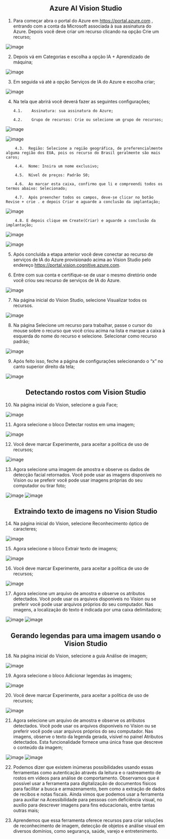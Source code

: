 <h2 align= "center">
  <strong>
Azure AI Vision Studio
  </strong>
</h2>

1. Para começar  abra o portal do Azure em https://portal.azure.com ,
entrando com a conta da Microsoft associada à sua assinatura do Azure.
Depois você deve criar um recurso clicando na opção Crie um recurso;

![image](https://github.com/LeandroLanger/laboratorio_AI_900/assets/114670890/7a5abc21-5f18-427b-8c76-2c5f52ae9cf8)

2. Depois vá em Categorias e escolha a opção IA + Aprendizado de máquina;

![image](https://github.com/LeandroLanger/laboratorio_AI_900/assets/114670890/7cda43d8-0ed7-4c1c-97b3-0ccc8b4a1309)

3.	Em seguida vá até a opção Serviços de IA do Azure e escolha criar;

![image](https://github.com/LeandroLanger/laboratorio_AI_900/assets/114670890/e9f8e02b-536c-4b84-b777-c8cc8e9c4b0e)

4.	Na tela que abrirá você deverá fazer as seguintes configurações;

        4.1.	Assinatura: sua assinatura do Azure;

        4.2.	Grupo de recursos: Crie ou selecione um grupo de recursos;
  	
![image](https://github.com/LeandroLanger/laboratorio_AI_900/assets/114670890/607c423f-bacc-4e42-ba7d-0bdce55f5da4)

![image](https://github.com/LeandroLanger/laboratorio_AI_900/assets/114670890/c271f0fd-b6ff-441e-aea3-92ff01cd7161)

        4.3.  Região: Selecione a região geográfica, de preferencialmente alguma região dos EUA, pois os recurso do Brasil geralmente são mais caros;
      
        4.4.  Nome: Insira um nome exclusivo;   

        4.5.  Nível de preços: Padrão S0;
    
        4.6.  Ao marcar esta caixa, confirmo que li e compreendi todos os termos abaixo: Selecionado;
  
        4.7.  Após preencher todos os campos, deve-se clicar no botão Revise + crie . e depois Criar e aguarde a conclusão da implantação;

![image](https://github.com/LeandroLanger/laboratorio_AI_900/assets/114670890/f73e1214-675e-4bde-afd9-dc6737bf030d)

        4.8. E depois clique em Create(Criar) e aguarde a conclusão da implantação;

![image](https://github.com/LeandroLanger/laboratorio_AI_900/assets/114670890/cbeb1c63-a0b5-4f9b-9101-ba06c3c2335f)

![image](https://github.com/LeandroLanger/laboratorio_AI_900/assets/114670890/866ddbea-dc97-49a1-bef8-ef20d94ac64e)

5. Após concluída a etapa anterior você deve conectar ao recurso de serviços de IA do Azure provisionado acima ao Vision Studio pelo endereço https://portal.vision.cognitive.azure.com. 

6.	Entre com sua conta e certifique-se de usar o mesmo diretório onde você criou seu recurso de serviços de IA do Azure.

![image](https://github.com/LeandroLanger/laboratorio_AI_900/assets/114670890/ce40d62d-238b-49cf-9450-3f96a05e8a5d)

7.	Na página inicial do Vision Studio, selecione Visualizar todos os recursos.

![image](https://github.com/LeandroLanger/laboratorio_AI_900/assets/114670890/e3514768-1600-4d78-90a9-cd0eaba18b86)

8. Na página Selecione um recurso para trabalhar, passe o cursor do mouse sobre o recurso que você criou
acima na lista e marque a caixa à esquerda do nome do recurso e selecione.
Selecionar como recurso padrão;

![image](https://github.com/LeandroLanger/laboratorio_AI_900/assets/114670890/aac0dc55-16f3-46b1-a670-3bef7b67e514)

9.	Após feito isso, feche a página de configurações
selecionando o “x” no canto superior direito da tela;

![image](https://github.com/LeandroLanger/laboratorio_AI_900/assets/114670890/8a7977c5-506a-4292-81b8-5dca647961f6)


<h2 align= "center">
  <strong>
Detectando rostos com Vision Studio
  </strong>
</h2>

10.	Na página inicial do Vision, selecione a guia Face; 

![image](https://github.com/LeandroLanger/laboratorio_AI_900/assets/114670890/c28c154c-15d2-4edd-9ad2-ba489ed4cd75)

11.	Agora selecione o bloco Detectar rostos em uma imagem;

![image](https://github.com/LeandroLanger/laboratorio_AI_900/assets/114670890/db86075f-9eca-4fc9-98bb-b8f7c23076fb)

12.	Você deve marcar Experimente, para aceitar a política de uso de recursos;

  ![image](https://github.com/LeandroLanger/laboratorio_AI_900/assets/114670890/f77fce7e-e757-4265-85aa-cd725af9c2a9)

13.	Agora selecione uma imagem de amostra e observe os dados de detecção facial
retornados. Você pode usar as imagens disponíveis no Vision ou se preferir você pode
usar imagens próprias do seu computador ou tirar foto;

![image](https://github.com/LeandroLanger/laboratorio_AI_900/assets/114670890/ccb39a67-5ba5-4f1b-803e-df7b9a2a7d36)
![image](https://github.com/LeandroLanger/laboratorio_AI_900/assets/114670890/31376dd2-8cfe-4a89-962f-84aea76a067d)

<h2 align= "center">
  <strong>
Extraindo texto de imagens no Vision Studio
  </strong>
</h2>

14.	Na página inicial do Vision, selecione Reconhecimento óptico de caracteres;

  ![image](https://github.com/LeandroLanger/laboratorio_AI_900/assets/114670890/b78dee5b-f79f-498d-957a-7aa0bda32f7e)

15.	Agora selecione o bloco Extrair texto de imagens;

![image](https://github.com/LeandroLanger/laboratorio_AI_900/assets/114670890/541104bf-e78d-43aa-9968-b8062b988827)

16.	Você deve marcar Experimente, para aceitar a política de uso de recursos;

![image](https://github.com/LeandroLanger/laboratorio_AI_900/assets/114670890/14a484da-d3bb-4d2e-9348-95cb4d44158c)

17.	Agora selecione um arquivo de amostra e observe os atributos detectados.
Você pode usar os arquivos disponíveis no Vision ou se preferir você pode usar
arquivos próprios do seu computador. Nas imagens, a localização do texto é
indicada por uma caixa delimitadora;

![image](https://github.com/LeandroLanger/laboratorio_AI_900/assets/114670890/c69e5d7c-966a-4c57-b3f7-524417936c62)
![image](https://github.com/LeandroLanger/laboratorio_AI_900/assets/114670890/a1c27755-cc12-4195-8fab-d89320051e29)

<h2 align= "center">
  <strong>
Gerando legendas para uma imagem usando o Vision Studio
  </strong>
</h2>

18.	Na página inicial  do Vision, selecione a guia Análise de imagem;

![image](https://github.com/LeandroLanger/laboratorio_AI_900/assets/114670890/d5cc1c6a-04ed-47b3-99c4-761baa02c068)

19.	Agora selecione o bloco Adicionar legendas às imagens;

![image](https://github.com/LeandroLanger/laboratorio_AI_900/assets/114670890/b957666a-d1cc-46cd-81d1-eba23710f028)

20.	Você deve marcar Experimente, para aceitar a política de uso de recursos;

![image](https://github.com/LeandroLanger/laboratorio_AI_900/assets/114670890/344304a5-be88-407e-a9f6-586f44e9877a)

21.	Agora selecione um arquivo de amostra e observe os atributos detectados.
Você pode usar os arquivos disponíveis no Vision ou se preferir você pode usar
arquivos próprios do seu computador. Nas imagens, observe o texto da legenda gerada,
visível no painel Atributos detectados. Esta funcionalidade fornece uma única frase
que descreve o conteúdo da imagem;

![image](https://github.com/LeandroLanger/laboratorio_AI_900/assets/114670890/af741217-2432-47cd-9b4e-5ff513b8d63d)
![image](https://github.com/LeandroLanger/laboratorio_AI_900/assets/114670890/6948cac3-7e6f-4a74-89fe-26883e143062)

22.	Podemos dizer que existem inúmeras possibilidades usando essas ferramentas como
autenticação através da leitura e o rastreamento de rostos em vídeos para análise de
comportamento. Observamos que é possível usar a ferramenta para digitalização de
documentos físicos para facilitar a busca e armazenamento, bem como a extração de
dados de recibos e notas fiscais. Ainda vimos que podemos usar a ferramenta para
auxiliar na Acessibilidade para pessoas com deficiência visual, no auxílio para
descrever imagens para fins educacionais, entre tantas outras mais;

23.	Aprendemos que essa ferramenta oferece recursos para criar soluções de
reconhecimento de imagem, detecção de objetos e análise visual em diversos domínios,
como segurança, saúde, varejo e entretenimento.
